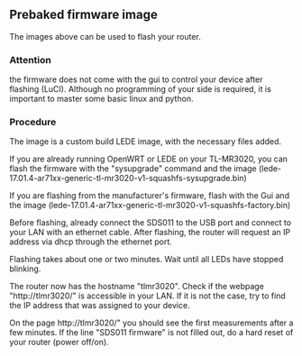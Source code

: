 ## Prebaked firmware image
The images above can be used to flash your router.

### Attention
the firmware does not come with the gui to control your device after flashing (LuCI).
Although no programming of your side is required, it is important to master some basic linux and python.

### Procedure
The image is a custom build LEDE image, with the necessary files added.

If you are already running OpenWRT or LEDE on your TL-MR3020, you can flash the firmware with the "sysupgrade" command and the image (lede-17.01.4-ar71xx-generic-tl-mr3020-v1-squashfs-sysupgrade.bin)

If you are flashing from the manufacturer's firmware, flash with the Gui and the image (lede-17.01.4-ar71xx-generic-tl-mr3020-v1-squashfs-factory.bin)

Before flashing, already connect the SDS011 to the USB port and connect to your LAN with an ethernet cable. After flashing, the router will request an IP address via dhcp through the ethernet port.

Flashing takes about one or two minutes. Wait until all LEDs have stopped blinking.

The router now has the hostname "tlmr3020". Check if the webpage "http://tlmr3020/" is accessible in your LAN. If it is not the case, try to find the IP address that was assigned to your device.

On the page http://tlmr3020/" you should see the first measurements after a few minutes. If the line "SDS011 firmware" is not filled out, do a hard reset of your router (power off/on).
